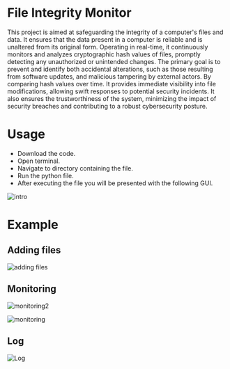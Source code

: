 # File Integrity Monitor

This project is aimed at safeguarding the integrity of a computer's files and data. 
It ensures that the data present in a computer is reliable and is unaltered from its original form. 
Operating in real-time, it continuously monitors and analyzes cryptographic hash values of files, promptly detecting any unauthorized or unintended changes. 
The primary goal is to prevent and identify both accidental alterations, such as those resulting from software updates, and malicious tampering by external actors. 
By comparing hash values over time. It provides immediate visibility into file modifications, allowing swift responses to potential security incidents. 
It also ensures the trustworthiness of the system, minimizing the impact of security breaches and contributing to a robust cybersecurity posture.

# Usage

* Download the code.
* Open terminal.
* Navigate to directory containing the file.
* Run the python file.
* After executing the file you will be presented with the following GUI.

![intro](https://github.com/user-attachments/assets/baa5d08c-82df-4d3f-a9ec-59f036d6f8bd)

# Example

## Adding files

![adding files](https://github.com/user-attachments/assets/e52ffb65-a66c-4335-95db-0ff54d485c89)

## Monitoring

![monitoring2](https://github.com/user-attachments/assets/46000366-00a4-44f2-852b-00b079ae6e9d)

![monitoring](https://github.com/user-attachments/assets/50240cef-598f-4747-b9eb-6980d207378f)

## Log

![Log](https://github.com/user-attachments/assets/fbf9f62f-1dcb-4690-aa5e-d2eb1d6998e0)








  




 
